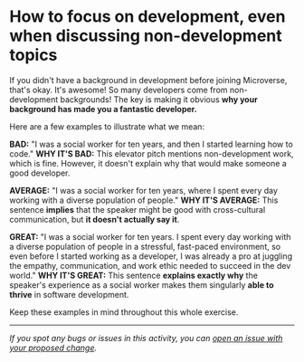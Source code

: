 # How to focus on development, even when discussing non-development topics

If you didn't have a background in development before joining Microverse, that's okay. It's awesome! So many developers come from non-development backgrounds! The key is making it obvious **why your background has made you a fantastic developer.**

Here are a few examples to illustrate what we mean:

**BAD:** "I was a social worker for ten years, and then I started learning how to code." **WHY IT'S BAD:** This elevator pitch mentions non-development work, which is fine. However, it doesn't explain why that would make someone a good developer.

**AVERAGE:** "I was a social worker for ten years, where I spent every day working with a diverse population of people." **WHY IT'S AVERAGE:** This sentence **implies** that the speaker might be good with cross-cultural communication, but **it doesn't actually say it**.

**GREAT:** "I was a social worker for ten years. I spent every day working with a diverse population of people in a stressful, fast-paced environment, so even before I started working as a developer, I was already a pro at juggling the empathy, communication, and work ethic needed to succeed in the dev world." **WHY IT'S GREAT:** This sentence **explains exactly why** the speaker's experience as a social worker makes them singularly **able to thrive** in software development.

Keep these examples in mind throughout this whole exercise.



------

_If you spot any bugs or issues in this activity, you can [open an issue with your proposed change](https://github.com/microverseinc/curriculum-transversal-skills/blob/main/git-github/articles/open_issue.md)._
